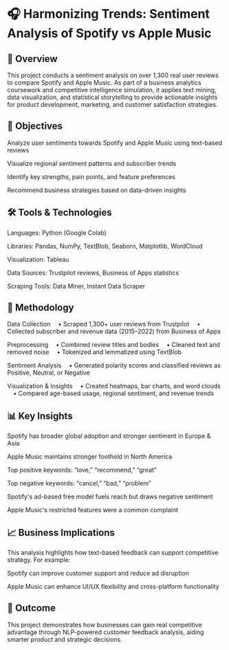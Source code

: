 # 🎧 Harmonizing Trends: Sentiment Analysis of Spotify vs Apple Music

## 📘 Overview
This project conducts a sentiment analysis on over 1,300 real user reviews to compare Spotify and Apple Music. As part of a business analytics coursework and competitive intelligence simulation, it applies text mining, data visualization, and statistical storytelling to provide actionable insights for product development, marketing, and customer satisfaction strategies.

## 🎯 Objectives
Analyze user sentiments towards Spotify and Apple Music using text-based reviews

Visualize regional sentiment patterns and subscriber trends

Identify key strengths, pain points, and feature preferences

Recommend business strategies based on data-driven insights

## 🛠 Tools & Technologies
Languages: Python (Google Colab)

Libraries: Pandas, NumPy, TextBlob, Seaborn, Matplotlib, WordCloud

Visualization: Tableau

Data Sources: Trustpilot reviews, Business of Apps statistics

Scraping Tools: Data Miner, Instant Data Scraper

## 🧪 Methodology
Data Collection
 • Scraped 1,300+ user reviews from Trustpilot
 • Collected subscriber and revenue data (2015–2022) from Business of Apps

Preprocessing
 • Combined review titles and bodies
 • Cleaned text and removed noise
 • Tokenized and lemmatized using TextBlob

Sentiment Analysis
 • Generated polarity scores and classified reviews as Positive, Neutral, or Negative

Visualization & Insights
 • Created heatmaps, bar charts, and word clouds
 • Compared age-based usage, regional sentiment, and revenue trends

## 📊 Key Insights
Spotify has broader global adoption and stronger sentiment in Europe & Asia

Apple Music maintains stronger foothold in North America

Top positive keywords: “love,” “recommend,” “great”

Top negative keywords: “cancel,” “bad,” “problem”

Spotify's ad-based free model fuels reach but draws negative sentiment

Apple Music's restricted features were a common complaint

## 📈 Business Implications
This analysis highlights how text-based feedback can support competitive strategy. For example:

Spotify can improve customer support and reduce ad disruption

Apple Music can enhance UI/UX flexibility and cross-platform functionality

## 🚀 Outcome
This project demonstrates how businesses can gain real competitive advantage through NLP-powered customer feedback analysis, aiding smarter product and strategic decisions.

